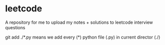 # leetcode

A repository for me to upload my notes + solutions to leetcode interview questions

git add ./\*.py means we add every (\*) python file (.py) in current director (./)
